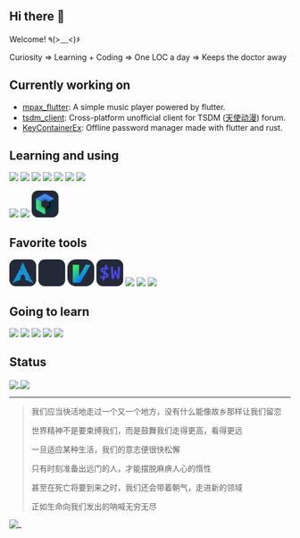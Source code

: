 ## Hi there 👋

Welcome! ٩(>﹏<)۶

Curiosity => Learning + Coding => One LOC a day => Keeps the doctor away

## Currently working on

* <a href="https://github.com/realth000/mpax_flutter">mpax_flutter</a>: A simple music player powered by flutter.
* <a href="https://github.com/realth000/tsdm_client">tsdm_client</a>: Cross-platform unofficial client for TSDM (<a href="https://tsdm39.com">天使动漫</a>) forum.
* <a href="https://github.com/realth000/KeyContainerEx">KeyContainerEx</a>: Offline password manager made with flutter and rust.

## Learning and using

<a href="https://cplusplus.com/"><img src="https://skillicons.dev/icons?i=cpp"></a>
<a href="https://www.rust-lang.org/"><img src="https://skillicons.dev/icons?i=rust"></a>
<a href="https://go.dev"><img src="https://skillicons.dev/icons?i=go"></a>
<a href="https://dart.dev/"><img src="https://skillicons.dev/icons?i=dart"></a>
<a href="https://www.gnu.org/software/bash/"><img src="https://skillicons.dev/icons?i=bash"></a>
<a href="https://www.haskell.org/"><img src="https://skillicons.dev/icons?i=haskell"></a>
<a href="https://kotlinlang.org/"><img src="https://skillicons.dev/icons?i=kotlin"></a>

<a href="https://www.qt.io/"><img src="https://skillicons.dev/icons?i=qt"></a>
<a href="https://flutter.dev/"><img src="https://skillicons.dev/icons?i=flutter"></a>
<a href="https://developer.android.com/jetpack/compose"><img height=48 src="./assets/Compose2-Dark.svg"></a>

## Favorite tools

<a href="https://archlinux.org/"><img height=48 src="./assets/ArchLinux-Dark.svg"></a>
<a href="https://hyprland.org/"><img height=48 src="./assets/Hyprland-Dark.svg"></a>
<a href="https://github.com/JetBrains/ideavim"><img height=48px src="./assets/IdeaVim-Dark.svg"></a>
<a href="https://wezfurlong.org/wezterm/index.html"><img height=48px src="./assets/Wezterm-Dark.svg"></a>
<a href="https://www.jetbrains.com/"><img src="https://skillicons.dev/icons?i=idea"></a>
<a href="https://neovim.io/"><img src="https://skillicons.dev/icons?i=neovim"></a>
<a href="https://code.visualstudio.com/"><img src="https://skillicons.dev/icons?i=vscode"></a>

## Going to learn

<a href="https://www.typescriptlang.org/"><img src="https://skillicons.dev/icons?i=typescript"></a>
<a href="https://vuejs.org/"><img src="https://skillicons.dev/icons?i=vue"></a>
<a href="https://tauri.app/"><img src="https://skillicons.dev/icons?i=tauri"></a>
<a href="https://vala.dev/"><img src="https://skillicons.dev/icons?i=vala"></a>
<a href="https://www.gtk.org/"><img src="https://skillicons.dev/icons?i=gtk"></a>

## Status

<a href="https://github.com/anuraghazra/github-readme-stats">
<img height=200 align="center" src="https://github-readme-stats-realth000.vercel.app/api?username=realth000&theme=radical&include_all_commits=true&show_icons=true"/>
</a>
<a href="https://github.com/anuraghazra/github-readme-stats">
<img height=200 align="center" src="https://github-readme-stats-realth000.vercel.app/api/top-langs/?username=realth000&theme=radical&layout=compact&langs_count=6&hide=cmake,css,html,javascript,shell"/>
</a>

---

> 我们应当快活地走过一个又一个地方，没有什么能像故乡那样让我们留恋
>
> 世界精神不是要束缚我们，而是鼓舞我们走得更高，看得更远
>
> 一旦适应某种生活，我们的意志便很快松懈
>
> 只有时刻准备出远门的人，才能摆脱麻痹人心的惰性
>
> 甚至在死亡将要到来之时，我们还会带着朝气，走进新的领域
>
> 正如生命向我们发出的呐喊无穷无尽

![_](https://raw.githubusercontent.com/realth000/realth000.github.io/master/static/dayyk0720.jpg)
